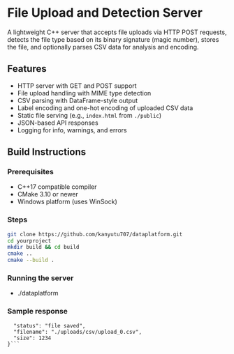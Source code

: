# File Upload and Detection Server

A lightweight C++ server that accepts file uploads via HTTP POST requests, detects the file type based on its binary signature (magic number), stores the file, and optionally parses CSV data for analysis and encoding.

## Features

- HTTP server with GET and POST support
- File upload handling with MIME type detection
- CSV parsing with DataFrame-style output
- Label encoding and one-hot encoding of uploaded CSV data
- Static file serving (e.g., `index.html` from `./public`)
- JSON-based API responses
- Logging for info, warnings, and errors

## Build Instructions

### Prerequisites

- C++17 compatible compiler
- CMake 3.10 or newer
- Windows platform (uses WinSock)

### Steps

```bash
git clone https://github.com/kanyutu707/dataplatform.git
cd yourproject
mkdir build && cd build
cmake ..
cmake --build .
```

### Running the server
- ./dataplatform

### Sample response
```{
  "status": "file saved",
  "filename": "./uploads/csv/upload_0.csv",
  "size": 1234
}```
